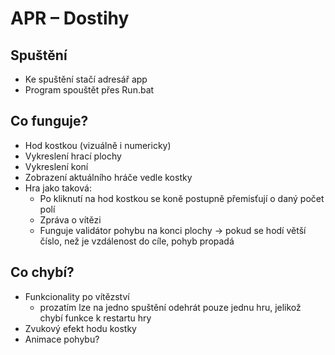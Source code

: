 # APR – Dostihy

## Spuštění
* Ke spuštění stačí adresář app
* Program spouštět přes Run.bat

## Co funguje?
* Hod kostkou (vizuálně i numericky)
* Vykreslení hrací plochy
* Vykreslení koní
* Zobrazení aktuálního hráče vedle kostky
* Hra jako taková:
  * Po kliknutí na hod kostkou se koně postupně přemisťují o daný počet polí
  * Zpráva o vítězi
  * Funguje validátor pohybu na konci plochy -> pokud se hodí větší číslo, než je vzdálenost do cíle, pohyb propadá

## Co chybí?
* Funkcionality po vítězství
  * prozatím lze na jedno spuštění odehrát pouze jednu hru, jelikož chybí funkce k restartu hry
* Zvukový efekt hodu kostky
* Animace pohybu?
